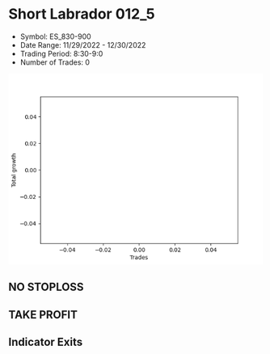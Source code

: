 # Short Labrador 012_5 
- Symbol: ES_830-900
- Date Range: 11/29/2022 - 12/30/2022
- Trading Period: 8:30-9:0
- Number of Trades: 0

![Plot](ShortLabrador012_5ES_830-900.png)
## NO STOPLOSS














## TAKE PROFIT











## Indicator Exits


